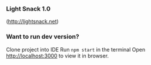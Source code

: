 ### Light Snack 1.0
(http://lightsnack.net)

### Want to run dev version?
Clone project into IDE
Run `npm start` in the terminal
Open [http://localhost:3000](http://localhost:3000) to view it in browser.
